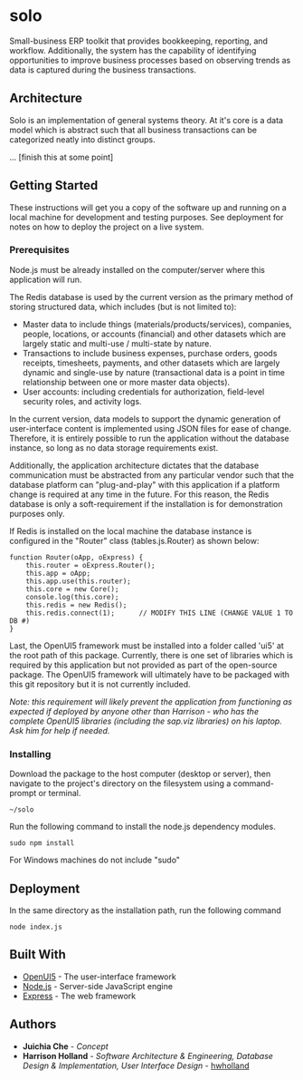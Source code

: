 # solo

Small-business ERP toolkit that provides bookkeeping, reporting, and workflow.  Additionally, the system has the capability of identifying opportunities to improve business processes based on observing trends as data is captured during the business transactions.  

## Architecture

Solo is an implementation of general systems theory.  At it's core is a data model which is abstract such that all business transactions can be categorized neatly into distinct groups.

... [finish this at some point]

## Getting Started

These instructions will get you a copy of the software up and running on a local machine for development and testing purposes. See deployment for notes on how to deploy the project on a live system.

### Prerequisites

Node.js must be already installed on the computer/server where this application will run.

The Redis database is used by the current version as the primary method of storing structured data, which includes (but is not limited to):

* Master data to include things (materials/products/services), companies, people, locations, or accounts (financial) and other datasets which are largely static and multi-use / multi-state by nature.
* Transactions to include business expenses, purchase orders, goods receipts, timesheets, payments, and other datasets which are largely dynamic and single-use by nature (transactional data is a point in time relationship between one or more master data objects). 
* User accounts: including credentials for authorization, field-level security roles, and activity logs.

In the current version, data models to support the dynamic generation of user-interface content is implemented using JSON files for ease of change.  Therefore, it is entirely possible to run the application without the database instance, so long as no data storage requirements exist.  

Additionally, the application architecture dictates that the database communication must be abstracted from any particular vendor such that the database platform can "plug-and-play" with this application if a platform change is required at any time in the future.  For this reason, the Redis database is only a soft-requirement if the installation is for demonstration purposes only.

If Redis is installed on the local machine the database instance is configured in the "Router" class (tables.js.Router) as shown below:

```
function Router(oApp, oExpress) {
    this.router = oExpress.Router();
    this.app = oApp;
    this.app.use(this.router);
    this.core = new Core();
    console.log(this.core);
    this.redis = new Redis();
    this.redis.connect(1);		// MODIFY THIS LINE (CHANGE VALUE 1 TO DB #)
}

```

Last, the OpenUI5 framework must be installed into a folder called 'ui5' at the root path of this package.  Currently, there is one set of libraries which is required by this application but not provided as part of the open-source package.  The OpenUI5 framework will ultimately have to be packaged with this
git repository but it is not currently included.  

*Note: this requirement will likely prevent the application from functioning as expected if deployed by anyone other than Harrison - who has the complete OpenUI5 libraries (including the sap.viz libraries) on his laptop.  Ask him for help if needed.*

### Installing

Download the package to the host computer (desktop or server), then navigate
to the project's directory on the filesystem using a command-prompt or terminal.

```
~/solo
```

Run the following command to install the node.js dependency modules.

```
sudo npm install
```

For Windows machines do not include "sudo"

## Deployment

In the same directory as the installation path, run the following command

```
node index.js
```

## Built With

* [OpenUI5](https://github.com/openui5) - The user-interface framework
* [Node.js](https://nodejs.org) - Server-side JavaScript engine
* [Express](https://github.com/expressjs/express) - The web framework


## Authors

* **Juichia Che** - *Concept*
* **Harrison Holland** - *Software Architecture & Engineering, Database Design & Implementation, User Interface Design* - [hwholland](https://github.com/hwholland)
